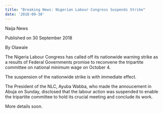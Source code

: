 ```yaml
---
title: "Breaking News: Nigerian Labour Congress Suspends Strike"
date: '2018-09-30'
---
```

Naija News

Published on 30 September 2018

By Olawale

The Nigeria Labour Congress has called off its nationwide warning strike as a results of Federal Governments promise to reconvene the tripartite committee on national minimum wage on October 4.

The suspension of the nationwide strike is with immediate effect.

The President of the NLC, Ayuba Wabba, who made the annoucement in Abuja on Sunday, disclosed that the labour action was suspended to enable the tripartite committee to hold its crucial meeting and conclude its work.

More details soon.
